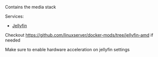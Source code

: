Contains the media stack

Services:

- [Jellyfin](https://hub.docker.com/r/linuxserver/jellyfin)

Checkout https://github.com/linuxserver/docker-mods/tree/jellyfin-amd if needed

Make sure to enable hardware acceleration on jellyfin settings
